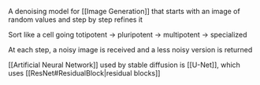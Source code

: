 A denoising model for [[Image Generation]] that starts with an image of random values and step by step refines it

Sort like a cell going totipotent -> pluripotent -> multipotent -> specialized

At each step, a noisy image is received and a less noisy version is returned

[[Artificial Neural Network]] used by stable diffusion is [[U-Net]], which uses [[ResNet#ResidualBlock|residual blocks]]
